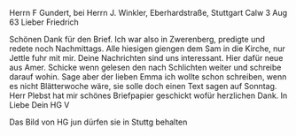 Herrn F Gundert, bei Herrn J. Winkler, Eberhardstraße, Stuttgart 
 Calw 3 Aug 63
Lieber Friedrich

Schönen Dank für den Brief. Ich war also in Zwerenberg, predigte und redete noch Nachmittags. Alle hiesigen giengen dem Sam in die Kirche, nur Jettle fuhr mit mir. Deine Nachrichten sind uns interessant. Hier dafür neue aus Amer. Schicke wenn gelesen den nach Schlichten weiter und schreibe darauf wohin. Sage aber der lieben Emma ich wollte schon schreiben, wenn es nicht Blätterwoche wäre, sie solle doch einen Text sagen auf Sonntag. Herr Plebst hat mir schönes Briefpapier geschickt wofür herzlichen Dank. 
 In Liebe
 Dein HG V

Das Bild von HG jun dürfen sie in Stuttg behalten
